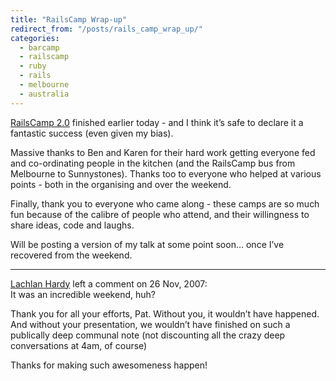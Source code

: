 ```yaml
---
title: "RailsCamp Wrap-up"
redirect_from: "/posts/rails_camp_wrap_up/"
categories:
  - barcamp
  - railscamp
  - ruby
  - rails
  - melbourne
  - australia
---
```

[RailsCamp 2.0](http://railscamp07.org) finished earlier today - and I
think it’s safe to declare it a fantastic success (even given my bias).

Massive thanks to Ben and Karen for their hard work getting everyone fed
and co-ordinating people in the kitchen (and the RailsCamp bus from
Melbourne to Sunnystones). Thanks too to everyone who helped at various
points - both in the organising and over the weekend.

Finally, thank you to everyone who came along - these camps are so much
fun because of the calibre of people who attend, and their willingness
to share ideas, code and laughs.

Will be posting a version of my talk at some point soon… once I’ve
recovered from the weekend.

------------------------------------------------------------------------

<div class="comments">
<div class="comment-author">
<a href="http://lachstock.com.au">Lachlan Hardy</a> left a comment on 26
Nov, 2007:</div>

<div class="comment" markdown="1">
It was an incredible weekend, huh?

Thank you for all your efforts, Pat. Without you, it wouldn’t have
happened. And without your presentation, we wouldn’t have finished on
such a publically deep communal note (not discounting all the crazy deep
conversations at 4am, of course)

Thanks for making such awesomeness happen!

</div>
</div>

